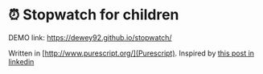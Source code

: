 # ⏰ Stopwatch for children

DEMO link: https://dewey92.github.io/stopwatch/

Written in [http://www.purescript.org/](Purescript). Inspired by [this post in linkedin](https://www.linkedin.com/feed/update/urn:li:activity:6508708847476097024)
